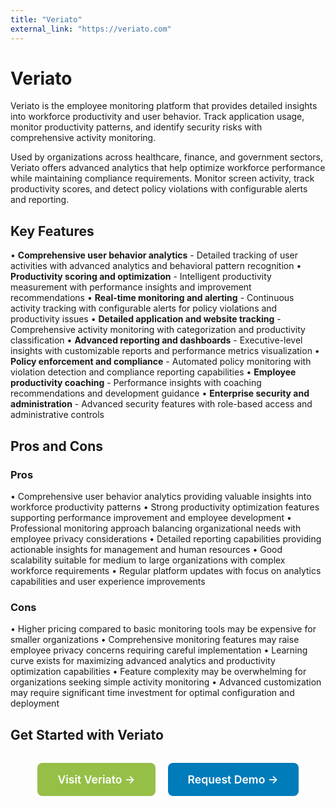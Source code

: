 ```yaml
---
title: "Veriato"
external_link: "https://veriato.com"
---
```


# Veriato

Veriato is the employee monitoring platform that provides detailed insights into workforce productivity and user behavior. Track application usage, monitor productivity patterns, and identify security risks with comprehensive activity monitoring.

Used by organizations across healthcare, finance, and government sectors, Veriato offers advanced analytics that help optimize workforce performance while maintaining compliance requirements. Monitor screen activity, track productivity scores, and detect policy violations with configurable alerts and reporting.

## Key Features

• **Comprehensive user behavior analytics** - Detailed tracking of user activities with advanced analytics and behavioral pattern recognition
• **Productivity scoring and optimization** - Intelligent productivity measurement with performance insights and improvement recommendations
• **Real-time monitoring and alerting** - Continuous activity tracking with configurable alerts for policy violations and productivity issues
• **Detailed application and website tracking** - Comprehensive activity monitoring with categorization and productivity classification
• **Advanced reporting and dashboards** - Executive-level insights with customizable reports and performance metrics visualization
• **Policy enforcement and compliance** - Automated policy monitoring with violation detection and compliance reporting capabilities
• **Employee productivity coaching** - Performance insights with coaching recommendations and development guidance
• **Enterprise security and administration** - Advanced security features with role-based access and administrative controls

## Pros and Cons

### Pros
• Comprehensive user behavior analytics providing valuable insights into workforce productivity patterns
• Strong productivity optimization features supporting performance improvement and employee development
• Professional monitoring approach balancing organizational needs with employee privacy considerations
• Detailed reporting capabilities providing actionable insights for management and human resources
• Good scalability suitable for medium to large organizations with complex workforce requirements
• Regular platform updates with focus on analytics capabilities and user experience improvements

### Cons
• Higher pricing compared to basic monitoring tools may be expensive for smaller organizations
• Comprehensive monitoring features may raise employee privacy concerns requiring careful implementation
• Learning curve exists for maximizing advanced analytics and productivity optimization capabilities
• Feature complexity may be overwhelming for organizations seeking simple activity monitoring
• Advanced customization may require significant time investment for optimal configuration and deployment

## Get Started with Veriato

<div style="text-align: center; margin: 2rem 0;">
  <a href="https://veriato.com" target="_blank" rel="noopener noreferrer" style="display: inline-block; background: #96BF47; color: white; padding: 1rem 2rem; text-decoration: none; border-radius: 8px; font-weight: 600; font-size: 1.1rem; margin-right: 1rem;">Visit Veriato →</a>
  <a href="https://veriato.com" target="_blank" rel="noopener noreferrer" style="display: inline-block; background: #007cba; color: white; padding: 1rem 2rem; text-decoration: none; border-radius: 8px; font-weight: 600; font-size: 1.1rem;">Request Demo →</a>
</div>